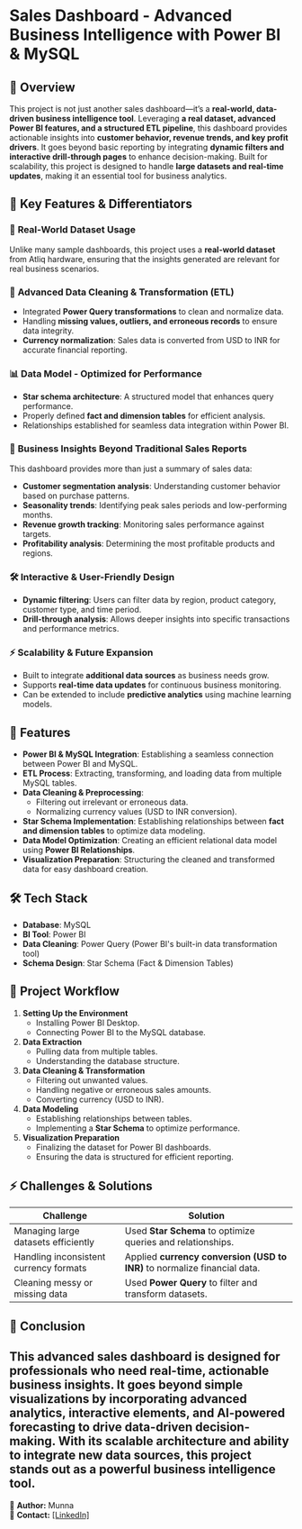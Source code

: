 # Sales Dashboard - Advanced Business Intelligence with Power BI & MySQL

## 📌 Overview
This project is not just another sales dashboard—it’s a **real-world, data-driven business intelligence tool**. Leveraging **a real dataset, advanced Power BI features, and a structured ETL pipeline**, this dashboard provides actionable insights into **customer behavior, revenue trends, and key profit drivers**. It goes beyond basic reporting by integrating **dynamic filters and interactive drill-through pages** to enhance decision-making. Built for scalability, this project is designed to handle **large datasets and real-time updates**, making it an essential tool for business analytics.

## 🎯 Key Features & Differentiators

### 🚀 **Real-World Dataset Usage**
Unlike many sample dashboards, this project uses a **real-world dataset** from Atliq hardware, ensuring that the insights generated are relevant for real business scenarios.

### 🔗 **Advanced Data Cleaning & Transformation (ETL)**
- Integrated **Power Query transformations** to clean and normalize data.
- Handling **missing values, outliers, and erroneous records** to ensure data integrity.
- **Currency normalization**: Sales data is converted from USD to INR for accurate financial reporting.

### 📊 **Data Model - Optimized for Performance**
- **Star schema architecture**: A structured model that enhances query performance.
- Properly defined **fact and dimension tables** for efficient analysis.
- Relationships established for seamless data integration within Power BI.

### 🎯 **Business Insights Beyond Traditional Sales Reports**
This dashboard provides more than just a summary of sales data:
- **Customer segmentation analysis**: Understanding customer behavior based on purchase patterns.
- **Seasonality trends**: Identifying peak sales periods and low-performing months.
- **Revenue growth tracking**: Monitoring sales performance against targets.
- **Profitability analysis**: Determining the most profitable products and regions.

### 🛠 **Interactive & User-Friendly Design**
- **Dynamic filtering**: Users can filter data by region, product category, customer type, and time period.
- **Drill-through analysis**: Allows deeper insights into specific transactions and performance metrics.

### ⚡ **Scalability & Future Expansion**
- Built to integrate **additional data sources** as business needs grow.
- Supports **real-time data updates** for continuous business monitoring.
- Can be extended to include **predictive analytics** using machine learning models.


## 🚀 Features
- **Power BI & MySQL Integration**: Establishing a seamless connection between Power BI and MySQL.
- **ETL Process**: Extracting, transforming, and loading data from multiple MySQL tables.
- **Data Cleaning & Preprocessing**:
  - Filtering out irrelevant or erroneous data.
  - Normalizing currency values (USD to INR conversion).
- **Star Schema Implementation**: Establishing relationships between **fact and dimension tables** to optimize data modeling.
- **Data Model Optimization**: Creating an efficient relational data model using **Power BI Relationships**.
- **Visualization Preparation**: Structuring the cleaned and transformed data for easy dashboard creation.

## 🛠 Tech Stack
- **Database**: MySQL
- **BI Tool**: Power BI
- **Data Cleaning**: Power Query (Power BI's built-in data transformation tool)
- **Schema Design**: Star Schema (Fact & Dimension Tables)

## 📂 Project Workflow
1. **Setting Up the Environment**
   - Installing Power BI Desktop.
   - Connecting Power BI to the MySQL database.
2. **Data Extraction**
   - Pulling data from multiple tables.
   - Understanding the database structure.
3. **Data Cleaning & Transformation**
   - Filtering out unwanted values.
   - Handling negative or erroneous sales amounts.
   - Converting currency (USD to INR).
4. **Data Modeling**
   - Establishing relationships between tables.
   - Implementing a **Star Schema** to optimize performance.
5. **Visualization Preparation**
   - Finalizing the dataset for Power BI dashboards.
   - Ensuring the data is structured for efficient reporting.


## ⚡ Challenges & Solutions
| Challenge | Solution |
|-----------|----------|
| Managing large datasets efficiently | Used **Star Schema** to optimize queries and relationships. |
| Handling inconsistent currency formats | Applied **currency conversion (USD to INR)** to normalize financial data. |
| Cleaning messy or missing data | Used **Power Query** to filter and transform datasets. |


## 📌 Conclusion
This advanced sales dashboard is designed for professionals who need real-time, actionable business insights. It goes beyond simple visualizations by incorporating advanced analytics, interactive elements, and AI-powered forecasting to drive data-driven decision-making. With its scalable architecture and ability to integrate new data sources, this project stands out as a powerful business intelligence tool.
---
📌 **Author:** Munna  
📧 **Contact:** [\[LinkedIn\]  ](http://linkedin.com/in/munna-a4ab07253)

